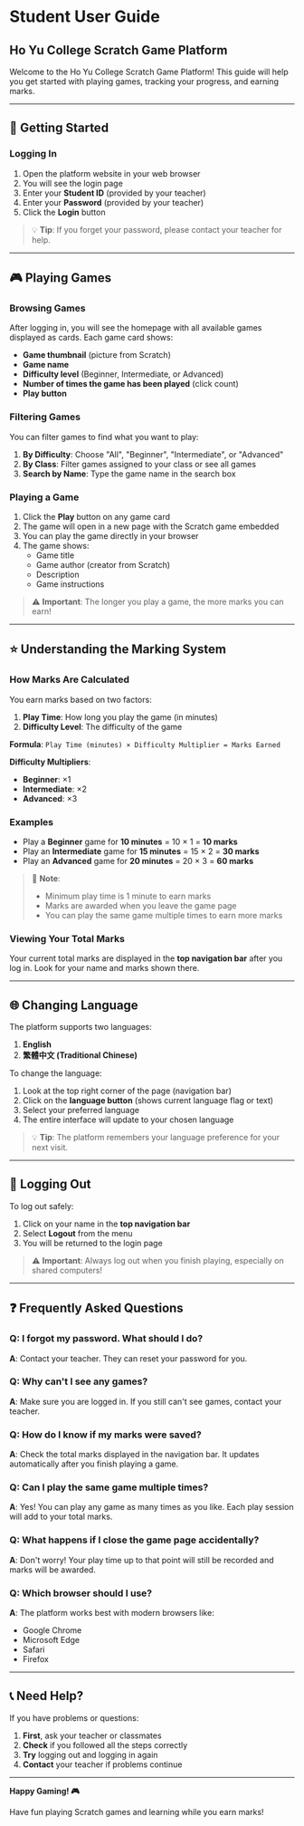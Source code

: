 # Student User Guide
## Ho Yu College Scratch Game Platform

Welcome to the Ho Yu College Scratch Game Platform! This guide will help you get started with playing games, tracking your progress, and earning marks.

---

## 📱 Getting Started

### Logging In

1. Open the platform website in your web browser
2. You will see the login page
3. Enter your **Student ID** (provided by your teacher)
4. Enter your **Password** (provided by your teacher)
5. Click the **Login** button

> 💡 **Tip**: If you forget your password, please contact your teacher for help.

---

## 🎮 Playing Games

### Browsing Games

After logging in, you will see the homepage with all available games displayed as cards. Each game card shows:

- **Game thumbnail** (picture from Scratch)
- **Game name**
- **Difficulty level** (Beginner, Intermediate, or Advanced)
- **Number of times the game has been played** (click count)
- **Play button**

### Filtering Games

You can filter games to find what you want to play:

1. **By Difficulty**: Choose "All", "Beginner", "Intermediate", or "Advanced"
2. **By Class**: Filter games assigned to your class or see all games
3. **Search by Name**: Type the game name in the search box

### Playing a Game

1. Click the **Play** button on any game card
2. The game will open in a new page with the Scratch game embedded
3. You can play the game directly in your browser
4. The game shows:
   - Game title
   - Game author (creator from Scratch)
   - Description
   - Game instructions

> ⚠️ **Important**: The longer you play a game, the more marks you can earn!

---

## ⭐ Understanding the Marking System

### How Marks Are Calculated

You earn marks based on two factors:

1. **Play Time**: How long you play the game (in minutes)
2. **Difficulty Level**: The difficulty of the game

**Formula**: `Play Time (minutes) × Difficulty Multiplier = Marks Earned`

**Difficulty Multipliers**:
- **Beginner**: ×1
- **Intermediate**: ×2
- **Advanced**: ×3

### Examples

- Play a **Beginner** game for **10 minutes** = 10 × 1 = **10 marks**
- Play an **Intermediate** game for **15 minutes** = 15 × 2 = **30 marks**
- Play an **Advanced** game for **20 minutes** = 20 × 3 = **60 marks**

> 📝 **Note**: 
> - Minimum play time is 1 minute to earn marks
> - Marks are awarded when you leave the game page
> - You can play the same game multiple times to earn more marks

### Viewing Your Total Marks

Your current total marks are displayed in the **top navigation bar** after you log in. Look for your name and marks shown there.

---

## 🌐 Changing Language

The platform supports two languages:

1. **English**
2. **繁體中文 (Traditional Chinese)**

To change the language:

1. Look at the top right corner of the page (navigation bar)
2. Click on the **language button** (shows current language flag or text)
3. Select your preferred language
4. The entire interface will update to your chosen language

> 💡 **Tip**: The platform remembers your language preference for your next visit.

---

## 🔐 Logging Out

To log out safely:

1. Click on your name in the **top navigation bar**
2. Select **Logout** from the menu
3. You will be returned to the login page

> ⚠️ **Important**: Always log out when you finish playing, especially on shared computers!

---

## ❓ Frequently Asked Questions

### Q: I forgot my password. What should I do?
**A**: Contact your teacher. They can reset your password for you.

### Q: Why can't I see any games?
**A**: Make sure you are logged in. If you still can't see games, contact your teacher.

### Q: How do I know if my marks were saved?
**A**: Check the total marks displayed in the navigation bar. It updates automatically after you finish playing a game.

### Q: Can I play the same game multiple times?
**A**: Yes! You can play any game as many times as you like. Each play session will add to your total marks.

### Q: What happens if I close the game page accidentally?
**A**: Don't worry! Your play time up to that point will still be recorded and marks will be awarded.

### Q: Which browser should I use?
**A**: The platform works best with modern browsers like:
- Google Chrome
- Microsoft Edge
- Safari
- Firefox

---

## 📞 Need Help?

If you have problems or questions:

1. **First**, ask your teacher or classmates
2. **Check** if you followed all the steps correctly
3. **Try** logging out and logging in again
4. **Contact** your teacher if problems continue

---

**Happy Gaming! 🎮**

Have fun playing Scratch games and learning while you earn marks!
